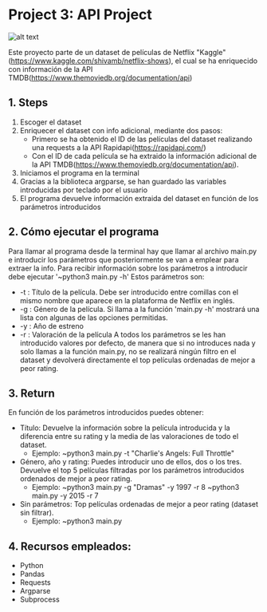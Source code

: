 # Project 3: API Project

![alt text](https://www.elplural.com/uploads/s1/62/52/27/logotipo-de-netflix_4_800x450.jpeg)

Este proyecto parte de un dataset de películas de Netflix "Kaggle"(https://www.kaggle.com/shivamb/netflix-shows), el cual se ha enriquecido con información de la API TMDB(https://www.themoviedb.org/documentation/api)


## 1. Steps

1. Escoger el dataset
2. Enriquecer el dataset con info adicional, mediante dos pasos:
    - Primero se ha obtenido el ID de las películas del dataset realizando una requests a la API Rapidapi(https://rapidapi.com/)
    - Con el ID de cada película se ha extraido la información adicional de la API TMDB(https://www.themoviedb.org/documentation/api).
3. Iniciamos el programa en la terminal
4. Gracias a la biblioteca argparse, se han guardado las variables introducidas por teclado por el usuario
5. El programa devuelve información extraida del dataset en función de los parámetros introducidos

## 2. Cómo ejecutar el programa

Para llamar al programa desde la terminal hay que llamar al archivo main.py e introducir los parámetros que posteriormente se van a emplear para extraer la info. 
Para recibir información sobre los parámetros a introducir debe ejecutar '~python3 main.py -h'
Estos parámetros son:
- -t : Título de la película. Debe ser introducido entre comillas con el mismo nombre que aparece en la plataforma de Netflix en inglés.
- -g : Género de la película. Si llama a la función 'main.py -h' mostrará una lista con algunas de las opciones permitidas.
- -y : Año de estreno
- -r : Valoración de la película
A todos los parámetros se les han introducido valores por defecto, de manera que si no introduces nada y solo llamas a la función main.py, no se realizará ningún filtro en el dataset y devolverá directamente el top películas ordenadas de mejor a peor rating.


## 3. Return
En función de los parámetros introducidos puedes obtener:
- Título: Devuelve la información sobre la película introducida y la diferencia entre su rating y la media de las valoraciones de todo el dataset.
    - Ejemplo:    ~python3 main.py -t "Charlie's Angels: Full Throttle"
- Género, año y rating: Puedes introducir uno de ellos, dos o los tres. Devuelve el top 5 películas filtradas por los parámetros introducidos ordenados de mejor a peor rating.
    - Ejemplo:    ~python3 main.py -g "Dramas" -y 1997 -r 8
                  ~python3 main.py -y 2015 -r 7
- Sin parámetros: Top películas ordenadas de mejor a peor rating (dataset sin filtrar).
    - Ejemplo:    ~python3 main.py

## 4. Recursos empleados:
- Python
- Pandas
- Requests
- Argparse
- Subprocess
